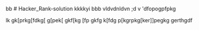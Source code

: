 bb # Hacker_Rank-solution
kkkkyi
bbb
vldvdnldvn
;d
v
'dfopogpfpkg

lk
gk[prkg[fdkg[
g[pek[
gkf[kg
[fp
gkfg
k[fdg
p[kgrpkg[ker\]]pegkg
gerthgdf
